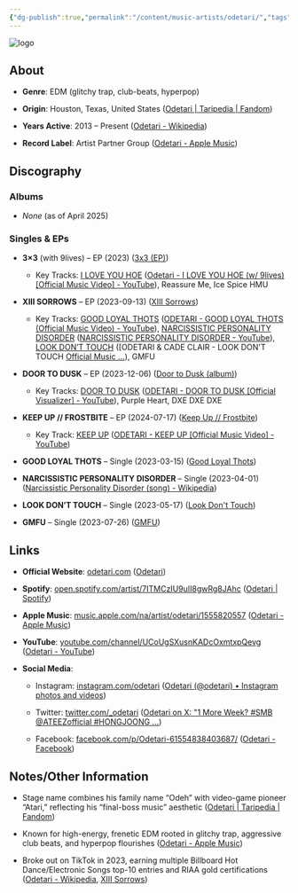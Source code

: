 ```yaml
---
{"dg-publish":true,"permalink":"/content/music-artists/odetari/","tags":["#MusicArtist"],"noteIcon":"","created":"2025-04-28T16:45:25.516+02:00","updated":"2025-04-28T17:19:44.377+02:00"}
---
```



<img src="/img/MALOGO/Odetari.png" alt="logo" class="round-img round-img-200">

## About

- **Genre**: EDM (glitchy trap, club-beats, hyperpop)
    
- **Origin**: Houston, Texas, United States ([Odetari | Taripedia | Fandom](https://odetari.fandom.com/wiki/Odetari?utm_source=chatgpt.com))
    
- **Years Active**: 2013 – Present ([Odetari - Wikipedia](https://en.wikipedia.org/wiki/Odetari?utm_source=chatgpt.com))
    
- **Record Label**: Artist Partner Group ([Odetari - Apple Music](https://music.apple.com/na/artist/odetari/1555820557?utm_source=chatgpt.com))
    

## Discography

### Albums

- _None_ (as of April 2025)
    

### Singles & EPs

- **3×3** (with 9lives) – EP (2023) ([3x3 (EP)](https://en.wikipedia.org/wiki/3x3_%28EP%29?utm_source=chatgpt.com))
    
    - Key Tracks: [I LOVE YOU HOE](https://www.youtube.com/watch?v=1-eZnx5N9IU) ([Odetari - I LOVE YOU HOE (w/ 9lives) [Official Music Video] - YouTube](https://www.youtube.com/watch?pp=0gcJCdgAo7VqN5tD&v=1-eZnx5N9IU&utm_source=chatgpt.com)), Reassure Me, Ice Spice HMU
        
- **XIII SORROWS** – EP (2023-09-13) ([XIII Sorrows](https://en.wikipedia.org/wiki/XIII_Sorrows?utm_source=chatgpt.com))
    
    - Key Tracks: [GOOD LOYAL THOTS](https://www.youtube.com/watch?v=BIx-VqJuxWM) ([ODETARI - GOOD LOYAL THOTS (Official Music Video) - YouTube](https://www.youtube.com/watch?v=BIx-VqJuxWM&utm_source=chatgpt.com)), [NARCISSISTIC PERSONALITY DISORDER](https://www.youtube.com/watch?v=QAY6brOwGrA) ([NARCISSISTIC PERSONALITY DISORDER - YouTube](https://www.youtube.com/watch?v=QAY6brOwGrA&utm_source=chatgpt.com)), [LOOK DON’T TOUCH](https://www.youtube.com/watch?v=jwSWih4PhFE) ([ODETARI & CADE CLAIR - LOOK DON'T TOUCH [Official Music ...](https://www.youtube.com/watch?v=jwSWih4PhFE&utm_source=chatgpt.com)), GMFU
        
- **DOOR TO DUSK** – EP (2023-12-06) ([Door to Dusk (album)](https://en.wikipedia.org/wiki/Door_to_Dusk_%28album%29?utm_source=chatgpt.com))
    
    - Key Tracks: [DOOR TO DUSK](https://www.youtube.com/watch?v=ekSc8wFnJks) ([ODETARI - DOOR TO DUSK [Official Visualizer] - YouTube](https://www.youtube.com/watch?v=ekSc8wFnJks&utm_source=chatgpt.com)), Purple Heart, DXE DXE DXE
        
- **KEEP UP // FROSTBITE** – EP (2024-07-17) ([Keep Up // Frostbite](https://en.wikipedia.org/wiki/Keep_Up_//_Frostbite?utm_source=chatgpt.com))
    
    - Key Track: [KEEP UP](https://www.youtube.com/watch?v=sYpSpHq9ziM) ([ODETARI - KEEP UP [Official Music Video] - YouTube](https://www.youtube.com/watch?v=sYpSpHq9ziM&utm_source=chatgpt.com))
        
- **GOOD LOYAL THOTS** – Single (2023-03-15) ([Good Loyal Thots](https://en.wikipedia.org/wiki/Good_Loyal_Thots?utm_source=chatgpt.com))
    
- **NARCISSISTIC PERSONALITY DISORDER** – Single (2023-04-01) ([Narcissistic Personality Disorder (song) - Wikipedia](https://en.wikipedia.org/wiki/Narcissistic_Personality_Disorder_%28song%29?utm_source=chatgpt.com))
    
- **LOOK DON’T TOUCH** – Single (2023-05-17) ([Look Don't Touch](https://en.wikipedia.org/wiki/Look_Don%27t_Touch?utm_source=chatgpt.com))
    
- **GMFU** – Single (2023-07-26) ([GMFU](https://en.wikipedia.org/wiki/GMFU?utm_source=chatgpt.com))
    

## Links

- **Official Website**: [odetari.com](https://odetari.com/) ([Odetari](https://www.odetari.com/?utm_source=chatgpt.com))
    
- **Spotify**: [open.spotify.com/artist/7ITMCzIU9uII8gwRg8JAhc](https://open.spotify.com/artist/7ITMCzIU9uII8gwRg8JAhc) ([Odetari | Spotify](https://open.spotify.com/artist/7ITMCzIU9uII8gwRg8JAhc?utm_source=chatgpt.com))
    
- **Apple Music**: [music.apple.com/na/artist/odetari/1555820557](https://music.apple.com/na/artist/odetari/1555820557) ([Odetari - Apple Music](https://music.apple.com/na/artist/odetari/1555820557?utm_source=chatgpt.com))
    
- **YouTube**: [youtube.com/channel/UCoUgSXusnKADcOxmtxpQevg](https://www.youtube.com/channel/UCoUgSXusnKADcOxmtxpQevg) ([Odetari - YouTube](https://www.youtube.com/channel/UCoUgSXusnKADcOxmtxpQevg?utm_source=chatgpt.com))
    
- **Social Media**:
    
    - Instagram: [instagram.com/odetari](https://www.instagram.com/odetari/) ([Odetari (@odetari) • Instagram photos and videos](https://www.instagram.com/odetari/?utm_source=chatgpt.com))
        
    - Twitter: [twitter.com/_odetari](https://twitter.com/_odetari) ([Odetari on X: "1 More Week? #SMB @ATEEZofficial #HONGJOONG ...](https://twitter.com/_odetari/status/1893356163695071717?utm_source=chatgpt.com))
        
    - Facebook: [facebook.com/p/Odetari-61554838403687/](https://www.facebook.com/p/Odetari-61554838403687/) ([Odetari - Facebook](https://www.facebook.com/p/Odetari-61554838403687/?utm_source=chatgpt.com))
        

## Notes/Other Information

- Stage name combines his family name “Odeh” with video-game pioneer “Atari,” reflecting his “final-boss music” aesthetic ([Odetari | Taripedia | Fandom](https://odetari.fandom.com/wiki/Odetari?utm_source=chatgpt.com))
    
- Known for high-energy, frenetic EDM rooted in glitchy trap, aggressive club beats, and hyperpop flourishes ([Odetari - Apple Music](https://music.apple.com/na/artist/odetari/1555820557?utm_source=chatgpt.com))
    
- Broke out on TikTok in 2023, earning multiple Billboard Hot Dance/Electronic Songs top-10 entries and RIAA gold certifications ([Odetari - Wikipedia](https://en.wikipedia.org/wiki/Odetari?utm_source=chatgpt.com), [XIII Sorrows](https://en.wikipedia.org/wiki/XIII_Sorrows?utm_source=chatgpt.com))